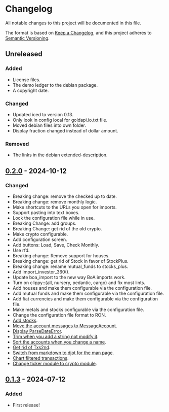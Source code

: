 # Changelog

All notable changes to this project will be documented in this file.

The format is based on [Keep a Changelog](https://keepachangelog.com/en/1.0.0/),
and this project adheres to [Semantic Versioning](https://semver.org/spec/v2.0.0.html).

## Unreleased

### Added

- License files.
- The demo ledger to the debian package.
- A copyright date.

### Changed

- Updated iced to version 0.13.
- Only look in config local for goldapi.io.txt file.
- Moved debian files into own folder.
- Display fraction changed instead of dollar amount.

### Removed

- The links in the debian extended-description.

## [0.2.0] - 2024-10-12

### Changed

- Breaking change: remove the checked up to date.
- Breaking change: remove monthly logic.
- Make shortcuts to the URLs you open for imports.
- Support pasting into text boxes.
- Lock the configuration file while in use.
- Breaking Change: add groups.
- Breaking Change: get rid of the old crypto.
- Make crypto configurable.
- Add configuration screen.
- Add buttons: Load, Save, Check Monthly.
- Use rfd.
- Breaking change: Remove support for houses.
- Breaking change: get rid of Stock in favor of StockPlus.
- Breaking change: rename mutual_funds to stocks_plus.
- Add import_investor_360().
- Update boa_import to the new way BoA imports work.
- Turn on clippy::{all, nursery, pedantic, cargo} and fix most lints.
- Add houses and make them configurable via the configuration file.
- Add mutual funds and make them configurable via the configuration file.
- Add fiat currencies and make them configurable via the configuration file.
- Make metals and stocks configurable via the configuration file.
- Change the configuration file format to RON.
- [Add stocks](https://github.com/dcampbell24/financial-accounts/commit/e54732e3819d0ca843567259dabb04b194a7f1bc).
- [Move the account messages to MessageAccount](https://github.com/dcampbell24/financial-accounts/commit/56f6705caaea2fa07bb0331116c47adaa69880f4).
- [Display ParseDateError](https://github.com/dcampbell24/financial-accounts/commit/3627d92a30ea5ac1d86298b04e254e61513f4d4d).
- [Trim when you add a string not modify it](https://github.com/dcampbell24/financial-accounts/commit/cbc5b5ba4bfad7f497b097c17bed567936f08d91).
- [Sort the accounts when you change a name](https://github.com/dcampbell24/financial-accounts/commit/351a52a8111137d8a2c99749b451a78cb91a7611).
- [Get rid of Txs2nd](https://github.com/dcampbell24/financial-accounts/commit/ae7a0bfe86fec03acc177f2912afe9c872359b8c).
- [Switch from markdown to djot for the man page](https://github.com/dcampbell24/financial-accounts/commit/66929e72e6c5bd0bbc0c2f447295fb02e5bf4a3b).
- [Chart filtered transactions](https://github.com/dcampbell24/financial-accounts/commit/dad92faaa4b339aa0be7bf202d34d9768911fb06).
- [Change ticker module to crypto module](https://github.com/dcampbell24/financial-accounts/commit/b555d6a38dfea71f4ea7a66d93232b5e1f8263db).

## [0.1.3] - 2024-07-12

### Added

- First release!

[0.2.0]: https://crates.io/crates/financial-accounts/0.2.0
[0.1.3]: https://crates.io/crates/financial-accounts/0.1.3
